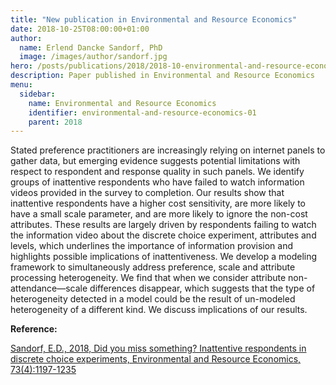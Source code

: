```yaml
---
title: "New publication in Environmental and Resource Economics"
date: 2018-10-25T08:00:00+01:00
author:
  name: Erlend Dancke Sandorf, PhD
  image: /images/author/sandorf.jpg
hero: /posts/publications/2018/2018-10-environmental-and-resource-economics/environmental-and-resource-economics.jpg
description: Paper published in Environmental and Resource Economics
menu:
  sidebar:
    name: Environmental and Resource Economics
    identifier: environmental-and-resource-economics-01
    parent: 2018
---
```



Stated preference practitioners are increasingly relying on internet panels to gather data, but emerging evidence suggests potential limitations with respect to respondent and response quality in such panels. We identify groups of inattentive respondents who have failed to watch information videos provided in the survey to completion. Our results show that inattentive respondents have a higher cost sensitivity, are more likely to have a small scale parameter, and are more likely to ignore the non-cost attributes. These results are largely driven by respondents failing to watch the information video about the discrete choice experiment, attributes and levels, which underlines the importance of information provision and highlights possible implications of inattentiveness. We develop a modeling framework to simultaneously address preference, scale and attribute processing heterogeneity. We find that when we consider attribute non-attendance—scale differences disappear, which suggests that the type of heterogeneity detected in a model could be the result of un-modeled heterogeneity of a different kind. We discuss implications of our results.

**Reference:**

[Sandorf, E.D., 2018, Did you miss something? Inattentive respondents in discrete choice experiments, Environmental and Resource Economics, 73(4):1197-1235](https://link.springer.com/article/10.1007/s10640-018-0296-y)